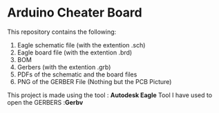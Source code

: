 # Arduino Cheater Board

This repository contains the following:

1. Eagle schematic file (with the extention .sch)
2. Eagle board file (with the extention .brd)
3. BOM
4. Gerbers (with the extention .grb)
5. PDFs of the schematic and the board files
6. PNG of the GERBER File (Nothing but the PCB Picture)

This project is made using the tool : __Autodesk Eagle__
Tool I have used to open the GERBERS :__Gerbv__
